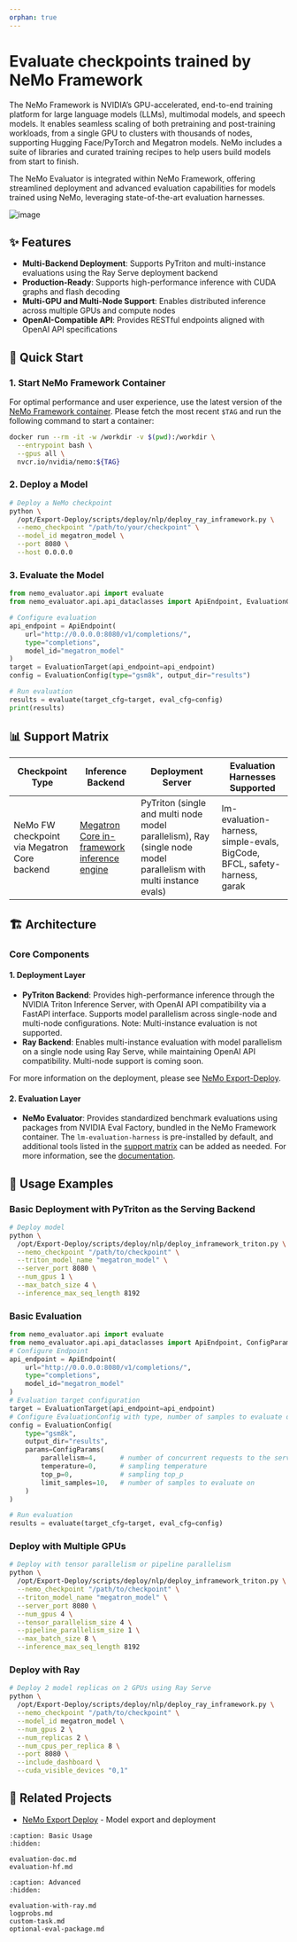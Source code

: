 ```yaml
---
orphan: true
---
```

# Evaluate checkpoints trained by NeMo Framework

The NeMo Framework is NVIDIA’s GPU-accelerated, end-to-end training platform for large language models (LLMs), multimodal models, and speech models. It enables seamless scaling of both pretraining and post-training workloads, from a single GPU to clusters with thousands of nodes, supporting Hugging Face/PyTorch and Megatron models. NeMo includes a suite of libraries and curated training recipes to help users build models from start to finish.

The NeMo Evaluator is integrated within NeMo Framework, offering streamlined deployment and advanced evaluation capabilities for models trained using NeMo, leveraging state-of-the-art evaluation harnesses.

![image](../../NeMo_Repo_Overview_Eval.png)

## ✨ Features

- **Multi-Backend Deployment**: Supports PyTriton and multi-instance evaluations using the Ray Serve deployment backend
- **Production-Ready**: Supports high-performance inference with CUDA graphs and flash decoding
- **Multi-GPU and Multi-Node Support**: Enables distributed inference across multiple GPUs and compute nodes
- **OpenAI-Compatible API**: Provides RESTful endpoints aligned with OpenAI API specifications

## 🚀 Quick Start

### 1. Start NeMo Framework Container

For optimal performance and user experience, use the latest version of the [NeMo Framework container](https://catalog.ngc.nvidia.com/orgs/nvidia/containers/nemo/tags). Please fetch the most recent `$TAG` and run the following command to start a container:

```bash
docker run --rm -it -w /workdir -v $(pwd):/workdir \
  --entrypoint bash \
  --gpus all \
  nvcr.io/nvidia/nemo:${TAG}
```

### 2. Deploy a Model

```bash
# Deploy a NeMo checkpoint
python \
  /opt/Export-Deploy/scripts/deploy/nlp/deploy_ray_inframework.py \
  --nemo_checkpoint "/path/to/your/checkpoint" \
  --model_id megatron_model \
  --port 8080 \
  --host 0.0.0.0
```

### 3. Evaluate the Model

```python
from nemo_evaluator.api import evaluate
from nemo_evaluator.api.api_dataclasses import ApiEndpoint, EvaluationConfig, EvaluationTarget

# Configure evaluation
api_endpoint = ApiEndpoint(
    url="http://0.0.0.0:8080/v1/completions/",
    type="completions",
    model_id="megatron_model"
)
target = EvaluationTarget(api_endpoint=api_endpoint)
config = EvaluationConfig(type="gsm8k", output_dir="results")

# Run evaluation
results = evaluate(target_cfg=target, eval_cfg=config)
print(results)
```

## 📊 Support Matrix

| Checkpoint Type | Inference Backend | Deployment Server | Evaluation Harnesses Supported |
|----------------|-------------------|-------------|--------------------------|
|         NeMo FW checkpoint via Megatron Core backend         |    [Megatron Core in-framework inference engine](https://github.com/NVIDIA/Megatron-LM/tree/main/megatron/core/inference)               |     PyTriton (single and multi node model parallelism), Ray (single node model parallelism with multi instance evals)        |          lm-evaluation-harness, simple-evals, BigCode, BFCL, safety-harness, garak                |

## 🏗️ Architecture

### Core Components

#### 1. Deployment Layer

- **PyTriton Backend**: Provides high-performance inference through the NVIDIA Triton Inference Server, with OpenAI API compatibility via a FastAPI interface. Supports model parallelism across single-node and multi-node configurations. Note: Multi-instance evaluation is not supported.
- **Ray Backend**: Enables multi-instance evaluation with model parallelism on a single node using Ray Serve, while maintaining OpenAI API compatibility. Multi-node support is coming soon.

For more information on the deployment, please see [NeMo Export-Deploy](https://github.com/NVIDIA-NeMo/Export-Deploy).

#### 2. Evaluation Layer

- **NeMo Evaluator**: Provides standardized benchmark evaluations using packages from NVIDIA Eval Factory, bundled in the NeMo Framework container. The `lm-evaluation-harness` is pre-installed by default, and additional tools listed in the [support matrix](#-support-matrix) can be added as needed. For more information, see the [documentation](evaluation-doc).


## 📖 Usage Examples

### Basic Deployment with PyTriton as the Serving Backend

```bash
# Deploy model
python \
  /opt/Export-Deploy/scripts/deploy/nlp/deploy_inframework_triton.py \
  --nemo_checkpoint "/path/to/checkpoint" \
  --triton_model_name "megatron_model" \
  --server_port 8080 \
  --num_gpus 1 \
  --max_batch_size 4 \
  --inference_max_seq_length 8192
```

### Basic Evaluation

```Python
from nemo_evaluator.api import evaluate
from nemo_evaluator.api.api_dataclasses import ApiEndpoint, ConfigParams, EvaluationConfig, EvaluationTarget
# Configure Endpoint
api_endpoint = ApiEndpoint(
    url="http://0.0.0.0:8080/v1/completions/",
    type="completions",
    model_id="megatron_model"
)
# Evaluation target configuration
target = EvaluationTarget(api_endpoint=api_endpoint)
# Configure EvaluationConfig with type, number of samples to evaluate on, etc.
config = EvaluationConfig(
    type="gsm8k",
    output_dir="results",
    params=ConfigParams(
        parallelism=4,      # number of concurrent requests to the server
        temperature=0,      # sampling temperature
        top_p=0,            # sampling top_p
        limit_samples=10,   # number of samples to evaluate on
    )
)

# Run evaluation
results = evaluate(target_cfg=target, eval_cfg=config)
```

### Deploy with Multiple GPUs

```bash
# Deploy with tensor parallelism or pipeline parallelism
python \
  /opt/Export-Deploy/scripts/deploy/nlp/deploy_inframework_triton.py \
  --nemo_checkpoint "/path/to/checkpoint" \
  --triton_model_name "megatron_model" \
  --server_port 8080 \
  --num_gpus 4 \
  --tensor_parallelism_size 4 \
  --pipeline_parallelism_size 1 \
  --max_batch_size 8 \
  --inference_max_seq_length 8192
```

### Deploy with Ray

```bash
# Deploy 2 model replicas on 2 GPUs using Ray Serve
python \
  /opt/Export-Deploy/scripts/deploy/nlp/deploy_ray_inframework.py \
  --nemo_checkpoint "/path/to/checkpoint" \
  --model_id megatron_model \
  --num_gpus 2 \
  --num_replicas 2 \
  --num_cpus_per_replica 8 \
  --port 8080 \
  --include_dashboard \
  --cuda_visible_devices "0,1"
```

## 🔗 Related Projects

- [NeMo Export Deploy](https://github.com/NVIDIA-NeMo/Export-Deploy) - Model export and deployment


```{toctree}
:caption: Basic Usage
:hidden:

evaluation-doc.md
evaluation-hf.md
```

```{toctree}
:caption: Advanced
:hidden:

evaluation-with-ray.md
logprobs.md
custom-task.md
optional-eval-package.md
```
